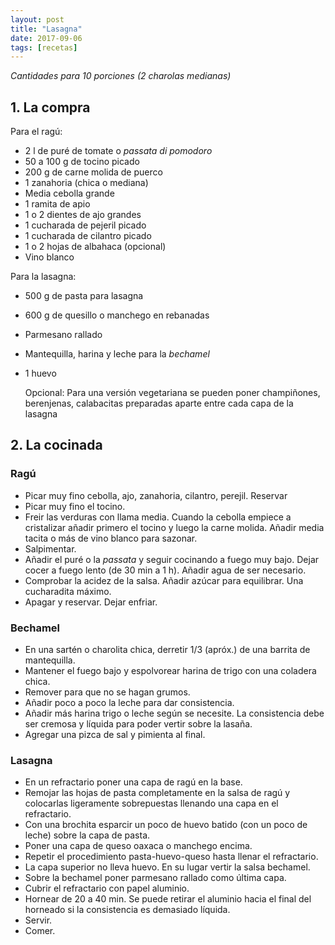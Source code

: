 ```yaml
---
layout: post
title: "Lasagna"
date: 2017-09-06
tags: [recetas]
---
```


_Cantidades para 10 porciones (2 charolas medianas)_

## 1. La compra

Para el ragú:

* 2 l de puré de tomate o _passata di pomodoro_
* 50 a 100 g de tocino picado
* 200 g de carne molida de puerco
* 1 zanahoria (chica o mediana)
* Media cebolla grande
* 1 ramita de apio
* 1 o 2 dientes de ajo grandes
* 1 cucharada de pejeril picado
* 1 cucharada de cilantro picado
* 1 o 2 hojas de albahaca (opcional)
* Vino blanco

Para la lasagna:

* 500 g de pasta para lasagna
* 600 g de quesillo o manchego en rebanadas
* Parmesano rallado
* Mantequilla, harina y leche para la _bechamel_
* 1 huevo

  Opcional:
  Para una versión vegetariana se pueden poner champiñones, berenjenas, calabacitas preparadas aparte entre cada capa de la lasagna


## 2. La cocinada

### Ragú

* Picar muy fino cebolla, ajo, zanahoria, cilantro, perejil. Reservar
* Picar muy fino el tocino.
* Freir las verduras con llama media. Cuando la cebolla empiece a cristalizar añadir primero el tocino y luego la carne molida. Añadir media tacita o más de vino blanco para sazonar.
* Salpimentar.
* Añadir el puré o la _passata_ y seguir cocinando a fuego muy bajo. Dejar cocer a fuego lento (de 30 min a 1 h). Añadir agua de ser necesario.
* Comprobar la acidez de la salsa. Añadir azúcar para equilibrar. Una cucharadita máximo.
* Apagar y reservar. Dejar enfriar.

### Bechamel

* En una sartén o charolita chica, derretir 1/3 (apróx.) de una barrita de mantequilla.
* Mantener el fuego bajo y espolvorear harina de trigo con una coladera chica.
* Remover para que no se hagan grumos.
* Añadir poco a poco la leche para dar consistencia.
* Añadir más harina trigo o leche según se necesite. La consistencia debe ser cremosa y líquida para poder vertir sobre la lasaña.
* Agregar una pizca de sal y pimienta al final.

### Lasagna

* En un refractario poner una capa de ragú en la base.
* Remojar las hojas de pasta completamente en la salsa de ragú y colocarlas ligeramente sobrepuestas llenando una capa en el refractario.
* Con una brochita esparcir un poco de huevo batido (con un poco de leche) sobre la capa de pasta.
* Poner una capa de queso oaxaca o manchego encima.
* Repetir el procedimiento pasta-huevo-queso hasta llenar el refractario.
* La capa superior no lleva huevo. En su lugar vertir la salsa bechamel.
* Sobre la bechamel poner parmesano rallado como última capa.
* Cubrir el refractario con papel aluminio.
* Hornear de 20 a 40 min. Se puede retirar el aluminio hacia el final del horneado si la consistencia es demasiado líquida.
* Servir.
* Comer.
